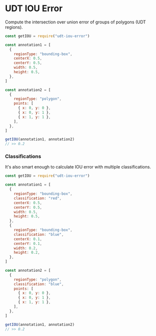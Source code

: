 # UDT IOU Error

Compute the intersection over union error of groups of polygons (UDT regions).

```javascript
const getIOU = require("udt-iou-error")

const annotation1 = [
  {
    regionType: "bounding-box",
    centerX: 0.5,
    centerY: 0.5,
    width: 0.5,
    height: 0.5,
  },
]

const annotation2 = [
  {
    regionType: "polygon",
    points: [
      { x: 0, y: 0 },
      { x: 0, y: 1 },
      { x: 1, y: 1 },
    ],
  },
]

getIOU(annotation1, annotation2)
// >> 0.2
```

### Classifications

It's also smart enough to calculate IOU error with multiple classifications.

```javascript
const getIOU = require("udt-iou-error")

const annotation1 = [
  {
    regionType: "bounding-box",
    classification: "red",
    centerX: 0.5,
    centerY: 0.5,
    width: 0.5,
    height: 0.5,
  },
  {
    regionType: "bounding-box",
    classification: "blue",
    centerX: 0.1,
    centerY: 0.1,
    width: 0.2,
    height: 0.2,
  },
]

const annotation2 = [
  {
    regionType: "polygon",
    classification: "blue",
    points: [
      { x: 0, y: 0 },
      { x: 0, y: 1 },
      { x: 1, y: 1 },
    ],
  },
]

getIOU(annotation1, annotation2)
// >> 0.2
```
